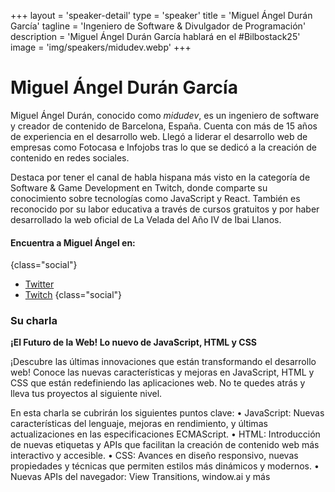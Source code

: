 +++
layout = 'speaker-detail'
type = 'speaker'
title = 'Miguel Ángel Durán García'
tagline = 'Ingeniero de Software & Divulgador de Programación'
description = 'Miguel Ángel Durán García hablará en el #Bilbostack25'
image = 'img/speakers/midudev.webp'
+++

# Miguel Ángel Durán García

Miguel Ángel Durán, conocido como _midudev_, es un ingeniero de software y creador de contenido de Barcelona, España. Cuenta con más de 15 años de experiencia en el desarrollo web. Llegó a liderar el desarrollo web de empresas como Fotocasa e Infojobs tras lo que se dedicó a la creación de contenido en redes sociales.

Destaca por tener el canal de habla hispana más visto en la categoría de Software & Game Development en Twitch, donde comparte su conocimiento sobre tecnologías como JavaScript y React. También es reconocido por su labor educativa a través de cursos gratuitos y por haber desarrollado la web oficial de La Velada del Año IV de Ibai Llanos.

#### Encuentra a Miguel Ángel en:

{class="social"}

- [Twitter](https://x.com/midudev)
- [Twitch](https://twitch.tv/midudev)
  {class="social"}

### Su charla
**¡El Futuro de la Web! Lo nuevo de JavaScript, HTML y CSS**

¡Descubre las últimas innovaciones que están transformando el desarrollo web! Conoce las nuevas características y mejoras en JavaScript, HTML y CSS que están redefiniendo las aplicaciones web. No te quedes atrás y lleva tus proyectos al siguiente nivel.

En esta charla se cubrirán los siguientes puntos clave:
• JavaScript: Nuevas características del lenguaje, mejoras en rendimiento, y últimas actualizaciones en las especificaciones ECMAScript.
• HTML: Introducción de nuevas etiquetas y APIs que facilitan la creación de contenido web más interactivo y accesible.
• CSS: Avances en diseño responsivo, nuevas propiedades y técnicas que permiten estilos más dinámicos y modernos.
• Nuevas APIs del navegador: View Transitions, window.ai y más
